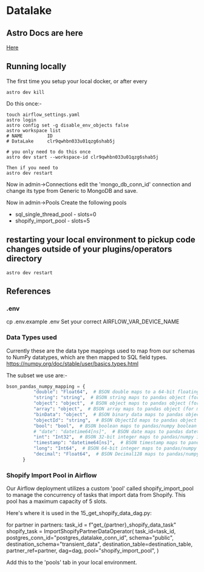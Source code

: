 # Datalake

## Astro Docs are here

[Here](Astro.md)

## Running locally

The first time you setup your local docker,
or after every

```shell
astro dev kill
```

Do this once:-

```shell
touch airflow_settings.yaml
astro login
astro config set -g disable_env_objects false
astro workspace list
# NAME         ID
# DataLake     clr9qwhbn033u01qzg6shab5j

# you only need to do this once
astro dev start --workspace-id clr9qwhbn033u01qzg6shab5j

Then if you need to
astro dev restart

```

Now in admin->Connections edit the 'mongo_db_conn_id' connection and change its type from Generic to MongoDB and save.

Now in admin->Pools Create the following pools

* sql_single_thread_pool - slots=0
* shopify_import_pool - slots=5

## restarting your local environment to pickup code changes outside of your plugins/operators directory

``` shell
astro dev restart
```

## References

### .env

cp .env.example .env
Set your correct AIRFLOW_VAR_DEVICE_NAME

### Data Types used

Currently these are the data type mappings used to map from our schemas to NumPy datatypes, which are then mapped to SQL field types. <https://numpy.org/doc/stable/user/basics.types.html>

The subset we use are:-

``` python
bson_pandas_numpy_mapping = {
          "double": "Float64",  # BSON double maps to a 64-bit floating point
          "string": "string",  # BSON string maps to pandas object (for string data)
          "object": "object",  # BSON object maps to pandas object (for mixed types)
          "array": "object",  # BSON array maps to pandas object (for mixed types)
          "binData": "object",  # BSON binary data maps to pandas object (for arbitrary binary data)
          "objectId": "string",  # BSON ObjectId maps to pandas object (for unique object identifiers)
          "bool": "bool",  # BSON boolean maps to pandas/numpy boolean
          # "date": "datetime64[ns]",  # BSON date maps to pandas datetime64[ns]
          "int": "Int32",  # BSON 32-bit integer maps to pandas/numpy int32
          "timestamp": "datetime64[ns]",  # BSON timestamp maps to pandas datetime64[ns] (with note on precision)
          "long": "Int64",  # BSON 64-bit integer maps to pandas/numpy int64
          "decimal": "Float64",  # BSON Decimal128 maps to pandas/numpy float64 (considerations for precision apply)
      }
```

### Shopify Import Pool in Airflow

Our Airflow deployment utilizes a custom 'pool' called shopify_import_pool to manage the concurrency of tasks that import data from Shopify. This pool has a maximum capacity of 5 slots.

Here's where it is used in the 15_get_shopify_data_dag.py:

for partner in partners:
    task_id = f"get_{partner}_shopify_data_task"
    shopify_task = ImportShopifyPartnerDataOperator(
        task_id=task_id,
        postgres_conn_id="postgres_datalake_conn_id",
        schema="public",
        destination_schema="transient_data",
        destination_table=destination_table,
        partner_ref=partner,
        dag=dag,
        pool="shopify_import_pool",
    )

Add this to the 'pools' tab in your local environment.
